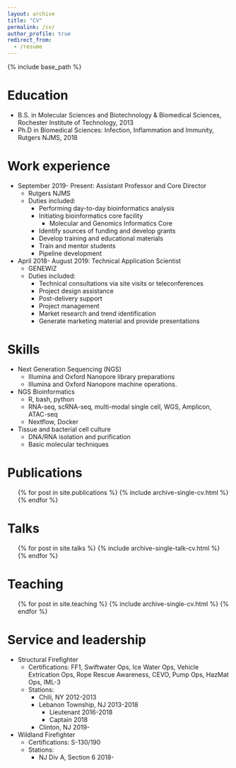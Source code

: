 ```yaml
---
layout: archive
title: "CV"
permalink: /cv/
author_profile: true
redirect_from:
  - /resume
---
```


{% include base_path %}

Education
======
* B.S. in Molecular Sciences and Biotechnology & Biomedical Sciences, Rochester Institute of Technology, 2013
* Ph.D in Biomedical Sciences: Infection, Inflammation and Immunity, Rutgers NJMS, 2018

Work experience
======
* September 2019- Present: Assistant Professor and Core Director
  * Rutgers NJMS
  * Duties included:
    * Performing day-to-day bioinformatics analysis
    * Initiating bioinformatics core facility
      * Molecular and Genomics Informatics Core
    * Identify sources of funding and develop grants
    * Develop training and educational materials
    * Train and mentor students
    * Pipeline development
* April 2018- August 2019: Technical Application Scientist
  * GENEWIZ
  * Duties included: 
    * Technical consultations via site visits or teleconferences
    * Project design assistance
    * Post-delivery support
    * Project management
    * Market research and trend identification
    * Generate marketing material and provide presentations
  
Skills
======
* Next Generation Sequencing (NGS)
  * Illumina and Oxford Nanopore library preparations
  * Illumina and Oxford Nanopore machine operations. 
* NGS Bioinformatics
  * R, bash, python
  * RNA-seq, scRNA-seq, multi-modal single cell, WGS, Amplicon, ATAC-seq
  * Nextflow, Docker
* Tissue and bacterial cell culture
  * DNA/RNA isolation and purification
  * Basic molecular techniques


Publications
======
  <ul>{% for post in site.publications %}
    {% include archive-single-cv.html %}
  {% endfor %}</ul>
  
Talks
======
  <ul>{% for post in site.talks %}
    {% include archive-single-talk-cv.html %}
  {% endfor %}</ul>
  
Teaching
======
  <ul>{% for post in site.teaching %}
    {% include archive-single-cv.html %}
  {% endfor %}</ul>
  
Service and leadership
======
* Structural Firefighter
  * Certifications: FF1, Swiftwater Ops, Ice Water Ops, Vehicle Extrication Ops, Rope Rescue Awareness, CEVO, Pump Ops, HazMat Ops, IML-3
  * Stations:
    * Chili, NY 2012-2013
    * Lebanon Township, NJ 2013-2018
      * Lieutenant 2016-2018
      * Captain 2018
    * Clinton, NJ 2019-
* Wildland Firefighter
  * Certifications: S-130/190
  * Stations:
    * NJ Div A, Section 6 2018-

